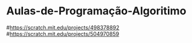 # Aulas-de-Programação-Algoritimo
#https://scratch.mit.edu/projects/498378892
#https://scratch.mit.edu/projects/504970859
